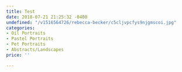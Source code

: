 ```yaml
---
title: Test
date: 2018-07-21 21:25:32 -0400
undefined: "/v1516564726/rebecca-becker/c5cljvpcfys9njgmscoi.jpg"
categories:
- Oil Portraits
- Pastel Portraits
- Pet Portraits
- Abstracts/Landscapes
price: ''

---
```

